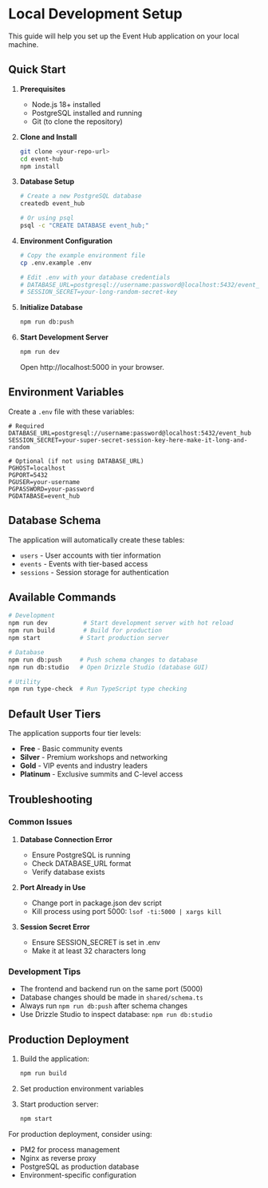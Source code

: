 # Local Development Setup

This guide will help you set up the Event Hub application on your local machine.

## Quick Start

1. **Prerequisites**
   - Node.js 18+ installed
   - PostgreSQL installed and running
   - Git (to clone the repository)

2. **Clone and Install**
   ```bash
   git clone <your-repo-url>
   cd event-hub
   npm install
   ```

3. **Database Setup**
   ```bash
   # Create a new PostgreSQL database
   createdb event_hub
   
   # Or using psql
   psql -c "CREATE DATABASE event_hub;"
   ```

4. **Environment Configuration**
   ```bash
   # Copy the example environment file
   cp .env.example .env
   
   # Edit .env with your database credentials
   # DATABASE_URL=postgresql://username:password@localhost:5432/event_hub
   # SESSION_SECRET=your-long-random-secret-key
   ```

5. **Initialize Database**
   ```bash
   npm run db:push
   ```

6. **Start Development Server**
   ```bash
   npm run dev
   ```

   Open http://localhost:5000 in your browser.

## Environment Variables

Create a `.env` file with these variables:

```env
# Required
DATABASE_URL=postgresql://username:password@localhost:5432/event_hub
SESSION_SECRET=your-super-secret-session-key-here-make-it-long-and-random

# Optional (if not using DATABASE_URL)
PGHOST=localhost
PGPORT=5432
PGUSER=your-username
PGPASSWORD=your-password
PGDATABASE=event_hub
```

## Database Schema

The application will automatically create these tables:
- `users` - User accounts with tier information
- `events` - Events with tier-based access
- `sessions` - Session storage for authentication

## Available Commands

```bash
# Development
npm run dev          # Start development server with hot reload
npm run build        # Build for production
npm start           # Start production server

# Database
npm run db:push     # Push schema changes to database
npm run db:studio   # Open Drizzle Studio (database GUI)

# Utility
npm run type-check  # Run TypeScript type checking
```

## Default User Tiers

The application supports four tier levels:
- **Free** - Basic community events
- **Silver** - Premium workshops and networking
- **Gold** - VIP events and industry leaders
- **Platinum** - Exclusive summits and C-level access

## Troubleshooting

### Common Issues

1. **Database Connection Error**
   - Ensure PostgreSQL is running
   - Check DATABASE_URL format
   - Verify database exists

2. **Port Already in Use**
   - Change port in package.json dev script
   - Kill process using port 5000: `lsof -ti:5000 | xargs kill`

3. **Session Secret Error**
   - Ensure SESSION_SECRET is set in .env
   - Make it at least 32 characters long

### Development Tips

- The frontend and backend run on the same port (5000)
- Database changes should be made in `shared/schema.ts`
- Always run `npm run db:push` after schema changes
- Use Drizzle Studio to inspect database: `npm run db:studio`

## Production Deployment

1. Build the application:
   ```bash
   npm run build
   ```

2. Set production environment variables
3. Start production server:
   ```bash
   npm start
   ```

For production deployment, consider using:
- PM2 for process management
- Nginx as reverse proxy
- PostgreSQL as production database
- Environment-specific configuration